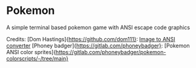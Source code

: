 # Pokemon
A simple terminal based pokemon game with ANSI escape code graphics


Credits:
  [Dom Hastings]{https://github.com/dom111}: [Image to ANSI converter](https://dom111.github.io/image-to-ansi/)
  [Phoney badger]{https://gitlab.com/phoneybadger}: [Pokemon ANSI color sprites]{https://gitlab.com/phoneybadger/pokemon-colorscripts/-/tree/main}
